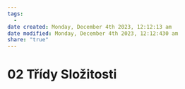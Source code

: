 ```yaml
---
tags:
  - 
date created: Monday, December 4th 2023, 12:12:13 am
date modified: Monday, December 4th 2023, 12:12:430 am
share: "true"
---
```


# 02 Třídy Složitosti